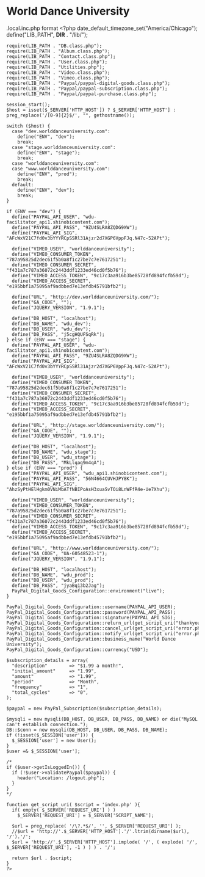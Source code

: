 # World Dance University
.local.inc.php format
    <?php
    date_default_timezone_set("America/Chicago");
    define("LIB_PATH", __DIR__ . "/lib/");

    require(LIB_PATH . "DB.class.php");
    require(LIB_PATH . "Album.class.php");
    require(LIB_PATH . "Contact.class.php");
    require(LIB_PATH . "User.class.php");
    require(LIB_PATH . "Utilities.php");
    require(LIB_PATH . "Video.class.php");
    require(LIB_PATH . "Vimeo.class.php");
    require(LIB_PATH . "Paypal/paypal-digital-goods.class.php");
    require(LIB_PATH . "Paypal/paypal-subscription.class.php");
    require(LIB_PATH . "Paypal/paypal-purchase.class.php");

    session_start();
    $host = isset($_SERVER['HTTP_HOST']) ? $_SERVER['HTTP_HOST'] : preg_replace('/[0-9]{2}$/', "", gethostname());

    switch ($host) {
      case "dev.worlddanceuniversity.com":
        define("ENV", "dev");
        break;
      case "stage.worlddanceuniversity.com":
        define("ENV", "stage");
        break;
      case "worlddanceuniversity.com":
      case "www.worlddanceuniversity.com":
        define("ENV", "prod");
        break;
      default:
        define("ENV", "dev");
        break;
    }

    if (ENV === "dev") {
      define("PAYPAL_API_USER", "wdu-facilitator_api1.shinobicontent.com");
      define("PAYPAL_API_PASS", "9ZU4SLRA8ZQDG9XW");
      define("PAYPAL_API_SIG", "AFcWxV21C7fd0v3bYYYRCpSSRl31Ajzr2d7XGP6VppFJq.N47c-52APt");

      define("VIMEO_USER", "worlddanceuniversity");
      define("VIMEO_CONSUMER_TOKEN", "787a95825d2dec61f5b0a8f1c27be7c7e7617251");
      define("VIMEO_CONSUMER_SECRET", "f431a7c787a36072c2443ddf1233ed46cd0f5b76");
      define("VIMEO_ACCESS_TOKEN", "9c17c3aa916b3be85728fd894fcfb59d");
      define("VIMEO_ACCESS_SECRET", "e195bbf1a75095af9adbbed7e13efdb45791bfb2");

      define("URL", "http://dev.worlddanceuniversity.com/");
      define("GA_CODE", "");
      define("JQUERY_VERSION", "1.9.1");

      define("DB_HOST", "localhost");
      define("DB_NAME", "wdu_dev");
      define("DB_USER", "wdu_dev");
      define("DB_PASS", "j5cgHQUFSqRk");
    } else if (ENV === "stage") {
      define("PAYPAL_API_USER", "wdu-facilitator_api1.shinobicontent.com");
      define("PAYPAL_API_PASS", "9ZU4SLRA8ZQDG9XW");
      define("PAYPAL_API_SIG", "AFcWxV21C7fd0v3bYYYRCpSSRl31Ajzr2d7XGP6VppFJq.N47c-52APt");

      define("VIMEO_USER", "worlddanceuniversity");
      define("VIMEO_CONSUMER_TOKEN", "787a95825d2dec61f5b0a8f1c27be7c7e7617251");
      define("VIMEO_CONSUMER_SECRET", "f431a7c787a36072c2443ddf1233ed46cd0f5b76");
      define("VIMEO_ACCESS_TOKEN", "9c17c3aa916b3be85728fd894fcfb59d");
      define("VIMEO_ACCESS_SECRET", "e195bbf1a75095af9adbbed7e13efdb45791bfb2");

      define("URL", "http://stage.worlddanceuniversity.com/");
      define("GA_CODE", "");
      define("JQUERY_VERSION", "1.9.1");

      define("DB_HOST", "localhost");
      define("DB_NAME", "wdu_stage");
      define("DB_USER", "wdu_stage");
      define("DB_PASS", "MkLlqag9m4qA");
    } else if (ENV === "prod") {
      define("PAYPAL_API_USER", "wdu_api1.shinobicontent.com");
      define("PAYPAL_API_PASS", "56N4664CUVHJPY8K");
      define("PAYPAL_API_SIG", "AhzSyPtHElHgkm0VNiMbATfNBIPoAsH3xuaSvTOi8LnWFfR4e-Ue7Xhu");

      define("VIMEO_USER", "worlddanceuniversity");
      define("VIMEO_CONSUMER_TOKEN", "787a95825d2dec61f5b0a8f1c27be7c7e7617251");
      define("VIMEO_CONSUMER_SECRET", "f431a7c787a36072c2443ddf1233ed46cd0f5b76");
      define("VIMEO_ACCESS_TOKEN", "9c17c3aa916b3be85728fd894fcfb59d");
      define("VIMEO_ACCESS_SECRET", "e195bbf1a75095af9adbbed7e13efdb45791bfb2");

      define("URL", "http://www.worlddanceuniversity.com/");
      define("GA_CODE", "UA-60548523-1");
      define("JQUERY_VERSION", "1.9.1");

      define("DB_HOST", "localhost");
      define("DB_NAME", "wdu_prod");
      define("DB_USER", "wdu_prod");
      define("DB_PASS", "jyaBq13b2Jag");
      PayPal_Digital_Goods_Configuration::environment("live");
    }

    PayPal_Digital_Goods_Configuration::username(PAYPAL_API_USER);
    PayPal_Digital_Goods_Configuration::password(PAYPAL_API_PASS);
    PayPal_Digital_Goods_Configuration::signature(PAYPAL_API_SIG);
    PayPal_Digital_Goods_Configuration::return_url(get_script_uri("thankyou.php"));
    PayPal_Digital_Goods_Configuration::cancel_url(get_script_uri("error.php"));
    PayPal_Digital_Goods_Configuration::notify_url(get_script_uri("error.php"));
    PayPal_Digital_Goods_Configuration::business_name("World Dance University");
    PayPal_Digital_Goods_Configuration::currency("USD");

    $subscription_details = array(
      "description"        => "$1.99 a month!",
      "initial_amount"     => "1.99",
      "amount"             => "1.99",
      "period"             => "Month",
      "frequency"          => "1",
      "total_cycles"       => "0",
    );

    $paypal = new PayPal_Subscription($subscription_details);

    $mysqli = new mysqli(DB_HOST, DB_USER, DB_PASS, DB_NAME) or die("MySQL can't establish connection.");
    DB::$conn = new mysqli(DB_HOST, DB_USER, DB_PASS, DB_NAME);
    if (!isset($_SESSION['user'])) {
      $_SESSION['user'] = new User();
    }
    $user =& $_SESSION['user'];

    /*
    if ($user->getIsLoggedIn()) {
      if (!$user->validatePaypal($paypal)) {
        header("Location: /logout.php");
      }
    }
    */

    function get_script_uri( $script = 'index.php' ){
      if( empty( $_SERVER['REQUEST_URI'] ) )
        $_SERVER['REQUEST_URI'] = $_SERVER['SCRIPT_NAME'];

      $url = preg_replace( '/\?.*$/', '', $_SERVER['REQUEST_URI'] );
      //$url = 'http://'.$_SERVER['HTTP_HOST'].'/'.ltrim(dirname($url), '/').'/';
      $url = 'http://'.$_SERVER['HTTP_HOST'].implode( '/', ( explode( '/', $_SERVER['REQUEST_URI'], -1 ) ) ) . '/';

      return $url . $script;
    }
    ?>
